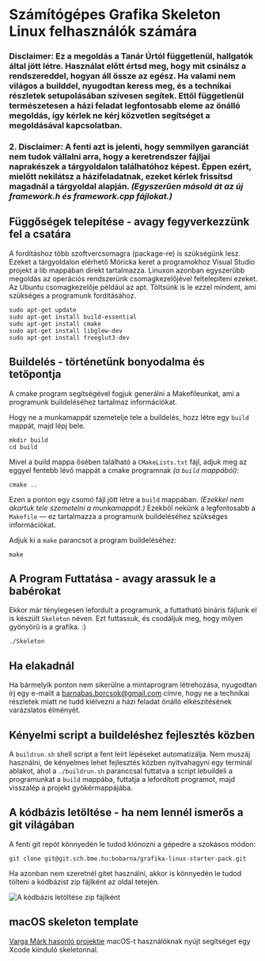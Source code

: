 # Számítógépes Grafika Skeleton Linux felhasználók számára

### Disclaimer: Ez a megoldás a Tanár Úrtól függetlenül, hallgatók által jött létre. Használat előtt értsd meg, hogy mit csinálsz a rendszereddel, hogyan áll össze az egész. Ha valami nem világos a builddel, nyugodtan keress meg, és a technikai részletek setupolásában szívesen segítek. Ettől függetlenül természetesen a házi feladat legfontosabb eleme az önálló megoldás, így kérlek ne kérj közvetlen segítséget a megoldásával kapcsolatban.

### 2. Disclaimer: A fenti azt is jelenti, hogy semmilyen garanciát nem tudok vállalni arra, hogy a keretrendszer fájljai naprakészek a tárgyoldalon találhatóhoz képest. Éppen ezért, mielőtt nekilátsz a házifeladatnak, ezeket kérlek frissítsd magadnál a tárgyoldal alapján. *(Egyszerűen másold át az új framework.h és framework.cpp fájlokat.)*

## Függőségek telepítése - avagy fegyverkezzünk fel a csatára

A fordításhoz több szoftvercsomagra (package-re) is szükségünk lesz. Ezeket
a tárgyoldalon elérhető Móricka keret a programokhoz Visual Studio projekt a lib
mappában direkt tartalmazza. Linuxon azonban egyszerűbb megoldás az operációs
rendszerünk csomagkezelőjével feltelepíteni ezeket. Az Ubuntu csomagkezelője
például az apt. Töltsünk is le ezzel mindent, ami szükséges a programunk
fordításához.

```
sudo apt-get update
sudo apt-get install build-essential
sudo apt-get install cmake
sudo apt-get install libglew-dev
sudo apt-get install freeglut3-dev
```

## Buildelés - történetünk bonyodalma és tetőpontja

A cmake program segítségével fogjuk generálni a Makefileunkat, ami a programunk
buildeléséhez tartalmaz információkat.

Hogy ne a munkamappát szemetelje tele a buildelés, hozz létre egy `build`
mappát, majd lépj bele.

```
mkdir build
cd build
```

Mivel a build mappa ősében található a `CMakeLists.txt` fájl, adjuk meg az
eggyel fentebb lévő mappát a cmake programnak *(a `build` mappából)*:

```
cmake ..
```

Ezen a ponton egy csomó fájl jött létre a `build` mappában. *(Ezekkel nem akartuk
tele szemetelni a munkamappát.)* Ezekből nekünk a legfontosabb a `Makefile` —
ez tartalmazza a programunk buildeléséhez szükséges információkat.

Adjuk ki a `make` parancsot a program buildeléséhez:

```
make
```

## A Program Futtatása - avagy arassuk le a babérokat

Ekkor már ténylegesen lefordult a programunk, a futtatható bináris fájlunk el is
készült `Skeleton` néven. Ezt futtassuk, és csodáljuk meg, hogy milyen gyönyörű
is a grafika. :)

```
./Skeleton
```

## Ha elakadnál

Ha bármelyik ponton nem sikerülne a mintaprogram létrehozása, nyugodtan írj egy
e-mailt a [barnabas.borcsok@gmail.com](mailto:barnabas.borcsok@gmail.com) címre,
hogy ne a technikai részletek miatt ne tudd kiélvezni a házi feladat önálló
elkészítésének varázslatos élményét.

## Kényelmi script a buildeléshez fejlesztés közben

A `buildrun.sh` shell script a fent leírt lépéseket automatizálja. Nem muszáj
használni, de kényelmes lehet fejlesztés közben nyitvahagyni egy terminál
ablakot, ahol a `./buildrun.sh` paranccsal futtatva a script lebuildeli
a programunkat a `build` mappába, futtatja a lefordított programot, majd
visszalép a projekt gyökérmappájába.

## A kódbázis letöltése - ha nem lennél ismerős a git világában

A fenti git repót könnyedén le tudod klónozni a gépedre a szokásos módon:
```
git clone git@git.sch.bme.hu:bobarna/grafika-linux-starter-pack.git
```

Ha azonban nem szeretnél gitet használni, akkor is könnyedén le tudod tölteni a kódbázist zip fájlként az oldal tetején.

![A kódbázis letöltése zip fájlként](https://i.imgur.com/c1n7iKS.png)

## macOS skeleton template
[Varga Márk hasonló projektje](https://git.sch.bme.hu/mvarga/grafika-macos-starter-pack) macOS-t használóknak nyújt segítséget egy Xcode kiinduló skeletonnal.
